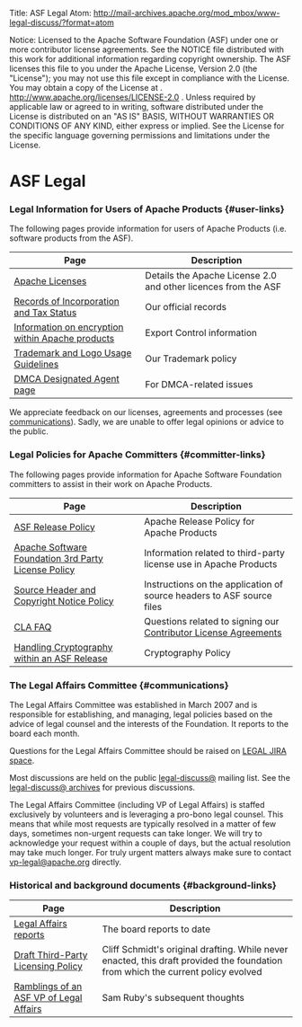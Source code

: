 Title: ASF Legal
Atom: http://mail-archives.apache.org/mod_mbox/www-legal-discuss/?format=atom

Notice:    Licensed to the Apache Software Foundation (ASF) under one
           or more contributor license agreements.  See the NOTICE file
           distributed with this work for additional information
           regarding copyright ownership.  The ASF licenses this file
           to you under the Apache License, Version 2.0 (the
           "License"); you may not use this file except in compliance
           with the License.  You may obtain a copy of the License at
           .
             http://www.apache.org/licenses/LICENSE-2.0
           .
           Unless required by applicable law or agreed to in writing,
           software distributed under the License is distributed on an
           "AS IS" BASIS, WITHOUT WARRANTIES OR CONDITIONS OF ANY
           KIND, either express or implied.  See the License for the
           specific language governing permissions and limitations
           under the License.

# ASF Legal #


### Legal Information for Users of Apache Products  {#user-links}

The following pages provide information for users of Apache Products (i.e. software products from the ASF).

| Page | Description |
| ---- | ----------- |
| [Apache Licenses](/licenses/) | Details the Apache License 2.0 and other licences from the ASF |
| [Records of Incorporation and Tax Status](/foundation/records/) | Our official records |
| [Information on encryption within Apache products](/licenses/exports/)  | Export Control information |
| [Trademark and Logo Usage Guidelines](/foundation/marks/)  | Our Trademark policy |
| [DMCA Designated Agent page](/legal/dmca) | For DMCA-related issues |

We appreciate feedback on our licenses, agreements and processes (see [communications](#communications)). Sadly, we are unable to offer legal opinions or advice to the public. 


### Legal Policies for Apache Committers  {#committer-links}

The following pages provide information for Apache Software Foundation committers to assist in their work on Apache Products.  

| Page | Description |
| ---- | ----------- |
| [ASF Release Policy](/legal/release-policy.html) | Apache Release Policy for Apache Products |
| [Apache Software Foundation 3rd Party License Policy](/legal/resolved.html) | Information related to third-party license use in Apache Products |
| [Source Header and Copyright Notice Policy](/legal/src-headers.html) | Instructions on the application of source headers to ASF source files |
| [CLA FAQ](/foundation/license-FAQ.html) | Questions related to signing our [Contributor License Agreements](/licenses/#clas) |
| [Handling Cryptography within an ASF Release](/dev/crypto.html) | Cryptography Policy |


### The Legal Affairs Committee  {#communications}

The Legal Affairs Committee was established in March 2007 and is responsible for establishing, and managing, 
legal policies based on the advice of legal counsel and the interests of the Foundation. It reports to the board each month. 

Questions for the Legal Affairs Committee should be raised on 
[LEGAL JIRA space](https://issues.apache.org/jira/browse/LEGAL).

Most discussions are held on the public 
[legal-discuss@](http://www.apache.org/foundation/mailinglists.html#foundation-legal)
mailing list. See the [legal-discuss@
archives](http://mail-archives.apache.org/mod_mbox/www-legal-discuss/) 
for previous discussions.

The Legal Affairs Committee (including VP of Legal Affairs) is staffed exclusively by volunteers 
and is leveraging a pro-bono legal counsel. This means that while most requests are typically 
resolved in a matter of few days, sometimes non-urgent requests can take longer. We will try 
to acknowledge your request within a couple of days, but the actual resolution may take
much longer. For truly urgent matters always make sure to contact vp-legal@apache.org directly.


### Historical and background documents  {#background-links}

| Page | Description |
| ---- | ----------- |
| [Legal Affairs reports](https://whimsy.apache.org/board/minutes/Legal_Affairs.html) | The board reports to date |
| [Draft Third-Party Licensing Policy](https://svn.apache.org/repos/asf/infrastructure/site/trunk/archive/legal/3party.mdtext) | Cliff Schmidt's original drafting. While never enacted, this draft provided the foundation from which the current policy evolved |
| [Ramblings of an ASF VP of Legal Affairs](/legal/ramblings.html) | Sam Ruby's subsequent thoughts |
